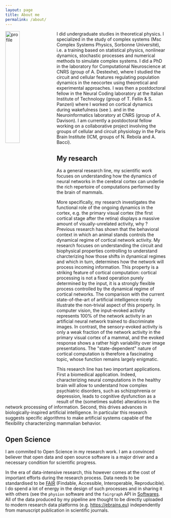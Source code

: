 ```yaml
---
layout: page
title: About me
permalink: /about/
---
```


<div><img src="../docs/profile.png" alt="profile" width="30%" align="left" style="margin-right: 10px"></div>

I did undergraduate studies in theoretical physics. I specialized in the study of complex systems (Msc Complex Systems Physics, Sorbonne Université), i.e. a training based on statistical physics, nonlinear dynamics, stochastic processes and numerical methods to simulate complex systems.
I did a PhD in the laboratory for Computational Neuroscience at CNRS (group of A. Destexhe), where I studied the circuit and cellular features regulating population dynamics in the neocortex using theoretical and experimental approaches.
I was then a postdoctoral fellow in the Neural Coding laboratory at the Italian Institute of Technology (group of T. Fellin & S. Panzeri) where I worked on cortical dynamics during wakefulness (see ). and in the Neuroinformatics laboratory at CNRS (group of A. Davison).
I am currently a postdoctoral fellow working on a collaborative project involving the groups of cellular and circuit physiology in the Paris Brain Institute (ICM, groups of N. Rebola and A. Bacci).

## My research

As a general research line, my scientific work focuses on understanding how the dynamics of neural networks in the cerebral cortex can underlie the rich repertoire of computations performed by the brain of mammals.

More specifically, my research investigates the functional role of the ongoing dynamics in the cortex, e.g. the primary visual cortex (the first cortical stage after the retina) displays a massive amount of visually-unrelated activity, why ?
Previous research has shown that the behavioral context in which an animal stands controls the dynamical regime of cortical network activity. 
My research focuses on understanding the circuit and biophysical properties controlling to understand charcterizing how those shifts in dynamical regimes and which in turn, determines how the network will process incoming information.
This property is a striking feature of cortical computation: cortical processing is not a fixed operation purely determined by the input, it is a strongly flexible process controlled by the dynamical regime of cortical networks. 
The comparison with the current state-of-the-art of artificial intelligence nicely illustrate the non-trivial aspect of this property. In computer vision, the input-evoked activity represents 100% of the network activity in an artificial neural network trained to discriminate images. 
In contrast, the sensory-evoked activity is only a weak fraction of the network activity in the primary visual cortex of a mammal, and the evoked response shows a rather high variability over image presentations. The "state-dependent" nature of cortical computation is therefore a fascinating topic, whose function remains largely enigmatic.

This research line has two important applications. First a biomedical application. Indeed, characterizing neural computations in the healthy brain will allow to understand how complex psychiatric disorders, such as schizophrenia or depression, leads to cognitive dysfunction as a result of the (sometimes subtle) alterations in the network processing of information. Second, this drives advances in biologically-inspired artificial intelligence. In particular this research suggests specific algorithms to make artificial systems capable of the flexibility characterizing mammalian behavior.

## Open Science

I am commited to Open Science in my research work. I am a convinced believer that open data and open source software is a major driver and a necessary condition for scientific progress.

In the era of data-intensive research, this however comes at the cost of important efforts during the research process. 
Data needs to be standardised to be [FAIR](https://www.nature.com/articles/sdata201618) (Findable, Accessible, Interoperable, Reproducible). I do spend a lot of energy in the design of such processes and in sharing it with others (see the `physion` software and the `fairgraph` API in [Softwares](./Software.md). All of the data produced by my pipeline are thought to be directly uploaded to modern research data platforms (e.g. https://ebrains.eu) independently from manuscript publication in scientific journals.



<!--## Other personal interests-->

<!--Besides my current research topic, I am a passionate reader of the popular literature in the fields of physics, biology and history. -->
<!--I actively follow the development of the field of "Big History", a multi-level and multi-disciplinary description of the history of human civilizations. Integrating the wealth of information coming from very different fields in order to build a comprehensive picture of humankind evolution is a fascinating challenge.-->

<!--In my spare time, I am a (still not decent) jazz guitar player and I love to (slowly) ride my road bike on the nasty routes of the french/italian Alps.This is the base Jekyll theme. You can find out more info about customizing your Jekyll theme, as well as basic Jekyll usage documentation at [jekyllrb.com](https://jekyllrb.com/)-->
